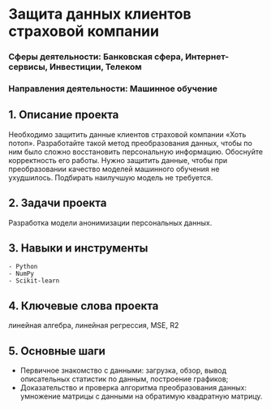 # Защита данных клиентов страховой компании
### Сферы деятельности: Банковская сфера, Интернет-сервисы, Инвестиции, Телеком
### Направления деятельности: Машинное обучение

## 1. Описание проекта
Необходимо защитить данные клиентов страховой компании «Хоть потоп». Разработайте такой метод преобразования данных, чтобы по ним было сложно восстановить персональную информацию. Обоснуйте корректность его работы. Нужно защитить данные, чтобы при преобразовании качество моделей машинного обучения не ухудшилось. Подбирать наилучшую модель не требуется.

## 2. Задачи проекта
Разработка модели анонимизации персональных данных.  

## 3. Навыки и инструменты  
    - Python
    - NumPy
    - Scikit-learn

## 4. Ключевые слова проекта
линейная алгебра, линейная регрессия, MSE, R2
    
## 5. Основные шаги 
   - Первичное знакомство с данными: загрузка, обзор, вывод описательных статистик по данным, построение графиков;
   - Доказательство и проверка алгоритма преобразования данных: умножение матрицы с данными на обратимую квадратную матрицу.